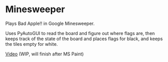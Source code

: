 # Minesweeper

Plays Bad Apple!! in Google Minesweeper.

Uses PyAutoGUI to read the board and figure out where flags are, then keeps track of the state of the board and places flags for black, and keeps the tiles empty for white.

[Video](https://youtu.be/TV_zBIrI8Bg) (WIP, will finish after MS Paint)